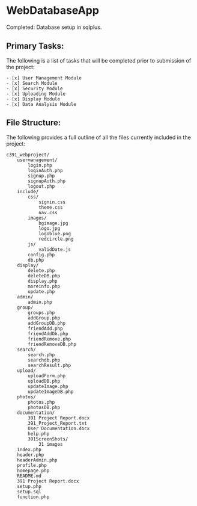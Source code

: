 # WebDatabaseApp

Completed:
	Database setup in sqlplus.

## Primary Tasks:

The following is a list of tasks that will be completed prior to submission of the project:

	- [x] User Management Module
	- [x] Search Module
	- [x] Security Module
	- [x] Uploading Module
  	- [x] Display Module
  	- [x] Data Analysis Module
    
## File Structure:

The following provides a full outline of all the files currently included in the project:

```
c391_webproject/
	usermanagement/
		login.php
		loginAuth.php
		signup.php
		signupAuth.php
		logout.php
	include/
		css/
			signin.css
			theme.css
			nav.css
		images/
			bgimage.jpg
			logo.jpg
			logoblue.png
			redcircle.png
		js/
			validDate.js
		config.php
		db.php
	display/
		delete.php
		deleteDB.php
		display.php
		moreinfo.php
		update.php
	admin/
		admin.php
	group/
		groups.php
		addGroup.php
		addGroupDB.php
		friendAdd.php
		friendAddDb.php
		friendRemove.php
		friendRemoveDB.php
	search/
		search.php
		searchdb.php
		searchResult.php
	upload/
		uploadForm.php
		uploadDB.php
		updateImage.php
		updateImageDB.php
	photos/
		photos.php
		photosDB.php
	documentation/
		391 Project Report.docx
		391_Project_Report.txt
		User Documentation.docx
		help.php
		391ScreenShots/
			31 images
	index.php
	header.php
	headerAdmin.php
	profile.php
	homepage.php
	README.md
	391 Project Report.docx
	setup.php
	setup.sql
	function.php
```
